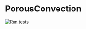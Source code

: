 # PorousConvection

[![Run tests](https://github.com/saluzf/PDE-on-GPU-FabioSaluz-FinalProject/actions/workflows/CI.yml/badge.svg)](https://github.com/saluzf/PDE-on-GPU-FabioSaluz-FinalProject/actions/workflows/CI.yml)
